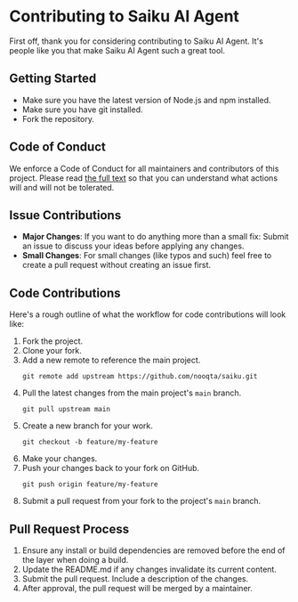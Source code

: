 # Contributing to Saiku AI Agent

First off, thank you for considering contributing to Saiku AI Agent. It's people like you that make Saiku AI Agent such a great tool.

## Getting Started

- Make sure you have the latest version of Node.js and npm installed.
- Make sure you have git installed.
- Fork the repository.

## Code of Conduct

We enforce a Code of Conduct for all maintainers and contributors of this project. Please read [the full text](CODE_OF_CONDUCT.md) so that you can understand what actions will and will not be tolerated.

## Issue Contributions

- **Major Changes**: If you want to do anything more than a small fix: Submit an issue to discuss your ideas before applying any changes.
- **Small Changes**: For small changes (like typos and such) feel free to create a pull request without creating an issue first.

## Code Contributions

Here's a rough outline of what the workflow for code contributions will look like:

1. Fork the project.
2. Clone your fork.
3. Add a new remote to reference the main project.
    ```
    git remote add upstream https://github.com/nooqta/saiku.git
    ```
4. Pull the latest changes from the main project's `main` branch.
    ```
    git pull upstream main
    ```
5. Create a new branch for your work.
    ```
    git checkout -b feature/my-feature
    ```
6. Make your changes.
7. Push your changes back to your fork on GitHub.
    ```
    git push origin feature/my-feature
    ```
8. Submit a pull request from your fork to the project's `main` branch.

## Pull Request Process

1. Ensure any install or build dependencies are removed before the end of the layer when doing a build.
2. Update the README.md if any changes invalidate its current content.
3. Submit the pull request. Include a description of the changes.
4. After approval, the pull request will be merged by a maintainer.